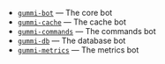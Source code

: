- [`gummi-bot`](https://github.com/met4morfosis/gummi/tree/main/gummi-bot) — The core bot
- [`gummi-cache`](https://github.com/met4morfosis/gummi/tree/main/gummi-cache) — The cache bot
- [`gummi-commands`](https://github.com/met4morfosis/gummi/tree/main/gummi-commands) — The commands bot
- [`gummi-db`](https://github.com/met4morfosis/gummi/tree/main/gummi-db) — The database bot
- [`gummi-metrics`](https://github.com/met4morfosis/gummi/tree/main/gummi-metrics) — The metrics bot
